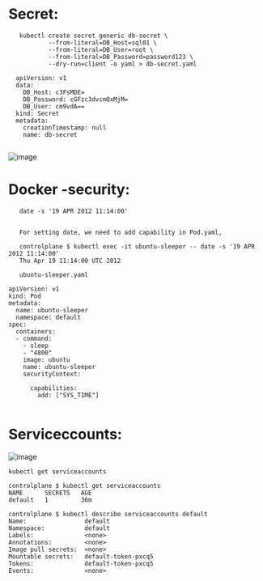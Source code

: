 # Secret:

```
   kubectl create secret generic db-secret \
           --from-literal=DB_Host=sql01 \
           --from-literal=DB_User=root \
           --from-literal=DB_Password=password123 \ 
           --dry-run=client -o yaml > db-secret.yaml
           
  apiVersion: v1
  data:
    DB_Host: c3FsMDE=
    DB_Password: cGFzc3dvcmQxMjM=
    DB_User: cm9vdA==
  kind: Secret
  metadata:
    creationTimestamp: null
    name: db-secret
    
 ```
![image](https://user-images.githubusercontent.com/54719289/119391877-d94a3e00-bcc6-11eb-8019-82d2a607fb60.png)


# Docker -security:

```
   date -s '19 APR 2012 11:14:00'
   
   
   For setting date, we need to add capability in Pod.yaml,
   
   controlplane $ kubectl exec -it ubuntu-sleeper -- date -s '19 APR 2012 11:14:00'
   Thu Apr 19 11:14:00 UTC 2012
   
   ubuntu-sleeper.yaml
   
apiVersion: v1
kind: Pod
metadata:
  name: ubuntu-sleeper
  namespace: default
spec:
  containers:
  - command:
    - sleep
    - "4800"
    image: ubuntu
    name: ubuntu-sleeper
    securityContext:
     
      capabilities:
        add: ["SYS_TIME"]
            
 ```
# Serviceccounts:

![image](https://user-images.githubusercontent.com/54719289/119392380-976dc780-bcc7-11eb-8adf-f1c692879d1d.png)

```
kubectl get serviceaccounts

controlplane $ kubectl get serviceaccounts
NAME      SECRETS   AGE
default   1         36m

controlplane $ kubectl describe serviceaccounts default
Name:                default
Namespace:           default
Labels:              <none>
Annotations:         <none>
Image pull secrets:  <none>
Mountable secrets:   default-token-pxcq5
Tokens:              default-token-pxcq5
Events:              <none>

```
